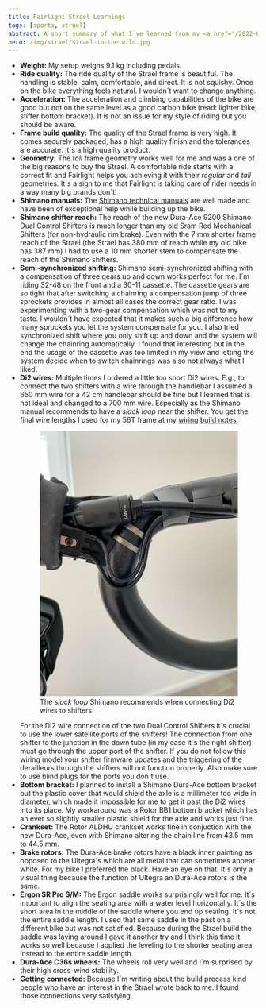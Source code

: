 ```yaml
---
title: Fairlight Strael Learnings
tags: [sports, strael]
abstract: A short summary of what I´ve learned from my <a href="/2022-04-14-fairlight-strael-build-log/">Fairlight Strael Build</a>.
hero: /img/strael/strael-in-the-wild.jpg
---
```


- **Weight:** My setup weighs 9.1 kg including pedals.
- **Ride quality:** The ride quality of the Strael frame is beautiful. The handling is stable, calm, comfortable, and direct. It is not squishy. Once on the bike everything feels natural. I wouldn´t want to change anything.
- **Acceleration:** The acceleration and climbing capabilities of the bike are good but not on the same level as a good carbon bike (read: lighter bike, stiffer bottom bracket). It is not an issue for my style of riding but you should be aware.
- **Frame build quality:** The quality of the Strael frame is very high. It comes securely packaged, has a high quality finish and the tolerances are accurate. It´s a high quality product.
- **Geometry:** The _tall_ frame geometry works well for me and was a one of the big reasons to buy the Strael. A comfortable ride starts with a correct fit and Fairlight helps you achieving it with their _regular_ and _tall_ geometries. It´s a sign to me that Fairlight is taking care of rider needs in a way many big brands don´t!
- **Shimano manuals:** The [Shimano technical manuals](https://si.shimano.com/#/en/search/Series?name=DURA-ACE%20DI2&generation=R9250&type=ROAD) are well made and have been of exceptional help while building up the bike.
- **Shimano shifter reach:** The reach of the new Dura-Ace 9200 Shimano Dual Control Shifters is much longer than my old Sram Red Mechanical Shifters (for non-hydraulic rim brake). Even with the 7 mm shorter frame reach of the Strael (the Strael has 380 mm of reach while my old bike has 387 mm) I had to use a 10 mm shorter stem to compensate the reach of the Shimano shifters.
- **Semi-synchronized shifting:** Shimano semi-synchronized shifting with a compensation of three gears up and down works perfect for me. I´m riding 32-48 on the front and a 30-11 cassette. The cassette gears are so tight that after switching a chainring a compensation jump of three sprockets provides in almost all cases the correct gear ratio. I was experimenting with a two-gear compensation which was not to my taste. I wouldn´t have expected that it makes such a big difference how many sprockets you let the system compensate for you. I also tried synchronized shift where you only shift up and down and the system will change the chainring automatically. I found that interesting but in the end the usage of the cassette was too limited in my view and letting the system decide when to switch chainrings was also not always what I liked.
- **Di2 wires:** Multiple times I ordered a little too short Di2 wires. E.g., to connect the two shifters with a wire through the handlebar I assumed a 650 mm wire for a 42 cm handlebar should be fine but I learned that is not ideal and changed to a 700 mm wire. Especially as the Shimano manual recommends to have a _slack loop_ near the shifter. You get the final wire lengths I used for my 56T frame at my [wiring build notes](/2022-02-27-fairlight-strael-build-notes/#wiring).
  <figure>
  <img src="/img/strael/handlebar-di2-wire.jpg" alt="A Shimano Dual Control Shifter with removed rubber hood so that the ingoing Di2 wire is visible. The wire doesn´t go straight into the shifter but with a 2 cm loop.">
  <figcaption>The <em>slack loop</em> Shimano recommends when connecting Di2 wires to shifters</figcaption>
  </figure>
  For the Di2 wire connection of the two Dual Control Shifters it´s crucial to use the lower satellite ports of the shifters! The connection from one shifter to the junction in the down tube (in my case it´s the right shifter) must go through the upper port of the shifter. If you do not follow this wiring model your shifter firmware updates and the triggering of the derailleurs through the shifters will not function properly. Also make sure to use blind plugs for the ports you don´t use.
- **Bottom bracket:** I planned to install a Shimano Dura-Ace bottom bracket but the plastic cover that would shield the axle is a millimeter too wide in diameter, which made it impossible for me to get it past the Di2 wires into its place. My workaround was a Rotor BB1 bottom bracket which has an ever so slightly smaller plastic shield for the axle and works just fine.
- **Crankset:** The Rotor ALDHU crankset works fine in conjuction with the new Dura-Ace, even with Shimano altering the chain line from 43.5 mm to 44.5 mm.
- **Brake rotors:** The Dura-Ace brake rotors have a black inner painting as opposed to the Ultegra´s which are all metal that can sometimes appear white. For my bike I preferred the black. Have an eye on that. It´s only a visual thing because the function of Ultegra an Dura-Ace rotors is the same.
- **Ergon SR Pro S/M:** The Ergon saddle works surprisingly well for me. It´s important to align the seating area with a water level horizontally. It´s the short area in the middle of the saddle where you end up seating. It´s not the entire saddle length. I used that same saddle in the past on a different bike but was not satisfied. Because during the Strael build the saddle was laying around I gave it another try and I think this time it works so well because I applied the leveling to the shorter seating area instead to the entire saddle length.
- **Dura-Ace C36s wheels:** The wheels roll very well and I´m surprised by their high cross-wind stability.
- **Getting connected:** Because I´m writing about the build process kind people who have an interest in the Strael wrote back to me. I found those connections very satisfying.
